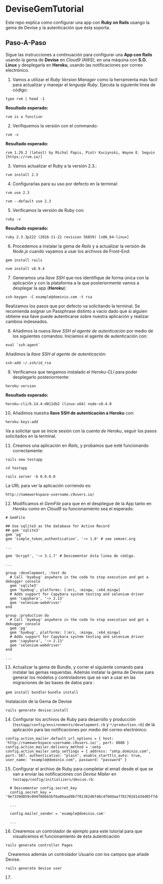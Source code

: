 # DeviseGemTutorial

Este repo explica como configurar una app con **Ruby on Rails** usango la gema de Devise y la autenticación que ésta soporta.

## Paso-A-Paso

Sigue las instrucciones a continuación para configurar una **App con Rails** usando la gema de **Devise** en *Cloud9 (AWS)*, en una máquina con **S.O. Linux** y desplegarla en **Heroku**, usando las notificaciones por correo electrónico.

 1. Vamos a utilizar el *Ruby Version Manager* como la herramienta más facil para actualizar y manejar el *lenguaje Ruby*. Ejecuta la siguiente linea de código:

```type rvm | head -1 ```
  
   **Resultado esperado:**
 
```rvm is a function```

 2. Verifiquemos la versión con el commando:
 
```rvm -v```

   **Resultado esperado:**
  
```rvm 1.29.2 (latest) by Michal Papis, Piotr Kuczynski, Wayne E. Seguin [https://rvm.io/]```

 3. Vamos actualizar el Ruby a la versión 2.3.:
 
```rvm install 2.3```

 4. Configurarlas para su uso por defecto en la terminal:
 
```rvm use 2.3```

```rvm --default use 2.3```

 5. Verificamos la versión de Ruby con:
 
```ruby -v```

   **Resultado esperado:**
    
```ruby 2.3.3p222 (2016-11-21 revision 56859) [x86_64-linux]```

 6. Procedemos a instalar la gema de *Rails* y a actualizar la versión de *Node.js* cuando vayamos a usar los archivos de Front-End:
 
```gem install rails```

```nvm install v8.9.4```

 7. Generamos una *llave SSH* que nos identifique de forma única con la aplicación y con la plataforma a la que posteriormente vamos a desplegar la app (**Heroku**):
 
```ssh-keygen -C example@dominio.com -t rsa```

   Realizamos los pasos que por defecto va solicitando la terminal. Se recomienda asignar un Passphrase distinto a vacío dado que si alguien obtiene esa llave puede autenticarse sobre nuestra aplicación y realizar cambios indeseados.
   
 8. Añadimos la nueva *llave SSH al agente de autenticación* por medio de los siguientes comandos:
    Iniciamos el agente de autenticación con:
    
```eval `ssh-agent` ```

   Añadimos la *llave SSH al agente de autenticación*:
   
```ssh-add ~/.ssh/id_rsa```

 9. Verificamos que tengamos instalado el *Heroku-CLI* para poder desplegarlo posteriormente:
 
```heroku version```

   **Resultado esperado:**
   
```heroku-cli/6.14.4-d011db2 (linux-x64) node-v8.4.0```

 10. Añadimos nuestra **llave SSH de autenticación a Heroku** con:
 
```heroku keys:add```

   Va a solicitar que se inicie sesión con la *cuenta de Heroku*, seguir los pasos solicitados en la terminal.
   
 11. Creamos una aplicación en *Rails*, y probamos que esté funcionando correctamente:
 
```rails new testapp```

```cd testapp```

```rails server -b 0.0.0.0```

   La URL para ver la aplicación corriendo es:
   
```http://nameworkspace-username.c9users.io/```

 12. Modificamos el *GemFile* para que en el despliegue de la App tanto en *Heroku* como en *Cloud9* su funcionamiento sea el esperado:
```
# GemFile

## Use sqlite3 as the database for Active Record
## gem 'sqlite3'
gem 'pg'
gem 'simple_token_authentication', '~> 1.0' # see semver.org

...

gem 'bcrypt', '~> 3.1.7' # Descomentar ésta linea de código.

...

group :development, :test do
  # Call 'byebug' anywhere in the code to stop execution and get a debugger console
  gem 'sqlite3'
  gem 'byebug', platforms: [:mri, :mingw, :x64_mingw]
  # Adds support for Capybara system testing and selenium driver
  gem 'capybara', '~> 2.13'
  gem 'selenium-webdriver'
end

group :production do
  # Call 'byebug' anywhere in the code to stop execution and get a debugger console
  gem 'pg'
  gem 'byebug', platforms: [:mri, :mingw, :x64_mingw]
  # Adds support for Capybara system testing and selenium driver
  gem 'capybara', '~> 2.13'
  gem 'selenium-webdriver'
end

...
```

 13. Actualizar la gema de Bundle, y correr el siguiente comando para instalar las gemas requeridas. Además instalar la gema de Devise para generar los modelos y controladores que se van a usar en las migraciones de las bases de datos para :
 
```gem install bundler```
```bundle install```

   Instalación de la Gema de Devise
   
```rails generate devise:install```

 14. Configurar los archivos de Ruby para desarrollo y producción (`testapp/config/environments/development.rb` y `*/production.rb`) de la aplicación para las notificaciones por medio del correo electrónico:
 
```
config.action_mailer.default_url_options = { host: 'http://nameworkspace-username.c9users.io/', port: 8080 }
config.action_mailer.delivery_method = :smtp 
config.action_mailer.smtp_settings = { address: "smtp.dominio.com", port: 587, authentication: "plain", enable_starttls_auto: true, user_name: "example@dominio.com", password: "password" }
```

 15. Configurar el archivo de Ruby para completar el email desde el que se van a enviar las notificaciones con *Devise Mailer* en `testapp/config/initializers/devise.rb`:
 
```
  # Descomentar config.secret_key
  config.secret_key = '9e7339d059c094f86bb5bf6a06aad9b7701382d6f48c4f0ddaa7781702d1434d05f7d40881b11cf1eecce6174867f3b40e009b9f7295de41ceffcc596012755b'
  
  ...
  
  config.mailer_sender = 'example@dominio.com'
  
  ...
```

 16. Crearemos un controlador de ejemplo para este tutorial para que visualicemos el funcionamiento de ésta autenticación
 
```rails generate controller Pages```

   Crearemos además un controlador Usuario con los campos que añade Devise.

```rails generate devise user```

 17.
